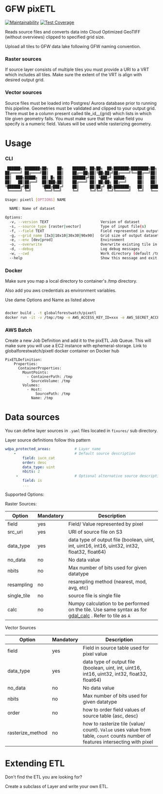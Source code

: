 # GFW pixETL

[![Maintainability](https://api.codeclimate.com/v1/badges/6eacebaf99305fb1bd1b/maintainability)](https://codeclimate.com/github/wri/gfw_pixetl/maintainability)
[![Test Coverage](https://api.codeclimate.com/v1/badges/6eacebaf99305fb1bd1b/test_coverage)](https://codeclimate.com/github/wri/gfw_pixetl/test_coverage)


Reads source files and converts data into Cloud Optimized GeoTIFF (without overviews) clipped to specified grid size.

Upload all tiles to GFW data lake following GFW naming convention.

### Raster sources
If source layer consists of multiple tiles you must provide a URI to a VRT which includes all tiles. Make sure the extent of the VRT is align with desired output grid.

### Vector sources
Source files must be loaded into Postgres/ Aurora database prior to running this pipeline. Geometries must be validated and clipped to your output grid. There must be a column present called tile_id__{grid} which lists in which tile given geometry falls. You must make sure that the value field you specify is a numeric field. Values will be used while rasterizing geometry.

# Usage

### CLI
```bash
 ██████╗ ███████╗██╗    ██╗    ██████╗ ██╗██╗  ██╗███████╗████████╗██╗
██╔════╝ ██╔════╝██║    ██║    ██╔══██╗██║╚██╗██╔╝██╔════╝╚══██╔══╝██║
██║  ███╗█████╗  ██║ █╗ ██║    ██████╔╝██║ ╚███╔╝ █████╗     ██║   ██║
██║   ██║██╔══╝  ██║███╗██║    ██╔═══╝ ██║ ██╔██╗ ██╔══╝     ██║   ██║
╚██████╔╝██║     ╚███╔███╔╝    ██║     ██║██╔╝ ██╗███████╗   ██║   ███████╗
 ╚═════╝ ╚═╝      ╚══╝╚══╝     ╚═╝     ╚═╝╚═╝  ╚═╝╚══════╝   ╚═╝   ╚══════╝

Usage: pixetl [OPTIONS] NAME

  NAME: Name of dataset

Options:
  -v, --version TEXT                        Version of dataset
  -s, --source_type [raster|vector]         Type of input file(s)
  -f, --field TEXT                          Field represented in output dataset
  -g, --grid_name [3x3|10x10|30x30|90x90]   Grid size of output dataset
  -e, --env [dev|prod]                      Environment
  -o, --overwrite                           Overwrite existing tile in output location
  -d, --debug                               Log debug messages
  -w, --cwd                                 Work directory (default /tmp)
  --help                                    Show this message and exit.
```

### Docker
Make sure you map a local directory to container's /tmp directory.

Also add you aws credentials as environment variables.

Use dame Options and Name as listed above
```bash

docker build . -t globalforestwatch/pixetl
docker run -it -v /tmp:/tmp -e AWS_ACCESS_KEY_ID=xxx -e AWS_SECRET_ACCESS_KEY=xxx globalforestwatch/pixetl [OPTIONS] NAME  # pragma: allowlist secret

```


### AWS Batch

Create a new Job Definition and add it to the pixETL Job Queue. This will make sure you will use a EC2 instance with ephemeral-storage.
Link to globalforestwatch/pixetl docker container on Docker hub

```
PixETLDefinition:
    Properties:
      ContainerProperties:
        MountPoints:
          - ContainerPath: /tmp
            SourceVolume: /tmp
        Volumes:
          - Host:
              SourcePath: /tmp
            Name: /tmp

```

# Data sources
You can define layer sources in `.yaml` files located in `fixures/` sub directory.

Layer source definitions follow this pattern

```yaml
wdpa_protected_areas:           # Layer name
    -                           # Default source description
        field: iucn_cat
        order: desc
        data_type: uint
        nbits: 2
     -                          # Optional alternative source description
        field: is
        ...

```

Supported Options:

Raster Sources:

| Option | Mandatory | Description |
|--------|-----------|-------------|
| field | yes | Field/ Value represented by pixel |
| src_uri | yes | URI of source file on S3 |
| data_type | yes | data type of output file (boolean, uint, int, uint16, int16, uint32, int32, float32, float64) |
| no_data | no | No data value |
| nbits | no | Max number of bits used for given datatype |
| resampling | no | resampling method (nearest, mod, avg, etc) |
| single_tile | no | source file is single file |
| calc | no | Numpy calculation to be performed on the tile. Use same syntax as for [gdal_calc](https://gdal.org/programs/gdal_calc.html) . Refer to tile as `A` |

Vector Sources

| Option | Mandatory | Description |
|--------|-----------|-------------|
| field| yes | Field in source table used for pixel value |
| data_type | yes | data type of output file (boolean, uint, int, uint16, int16, uint32, int32, float32, float64) |
| no_data | no | No data value |
| nbits | no | Max number of bits used for given datatype |
| order | no | how to order field values of source table (asc, desc) |
| rasterize_method | no | how to rasterize tile (value/ count). `Value` uses value from table, `count` counts number of features intersecting with pixel |


# Extending ETL

Don't find the ETL you are looking for?

Create a subclass of Layer and write your own ETL.